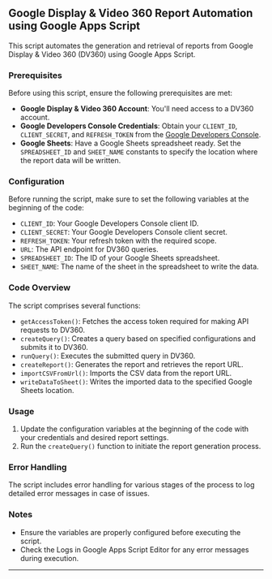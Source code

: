 ## Google Display & Video 360 Report Automation using Google Apps Script

This script automates the generation and retrieval of reports from Google Display & Video 360 (DV360) using Google Apps Script.

### Prerequisites

Before using this script, ensure the following prerequisites are met:

- **Google Display & Video 360 Account**: You'll need access to a DV360 account.
- **Google Developers Console Credentials**: Obtain your `CLIENT_ID`, `CLIENT_SECRET`, and `REFRESH_TOKEN` from the [Google Developers Console](https://developers.google.com/display-video/api/guides/getting-started/overview#generate_credentials).
- **Google Sheets**: Have a Google Sheets spreadsheet ready. Set the `SPREADSHEET_ID` and `SHEET_NAME` constants to specify the location where the report data will be written.

### Configuration

Before running the script, make sure to set the following variables at the beginning of the code:

- `CLIENT_ID`: Your Google Developers Console client ID.
- `CLIENT_SECRET`: Your Google Developers Console client secret.
- `REFRESH_TOKEN`: Your refresh token with the required scope.
- `URL`: The API endpoint for DV360 queries.
- `SPREADSHEET_ID`: The ID of your Google Sheets spreadsheet.
- `SHEET_NAME`: The name of the sheet in the spreadsheet to write the data.

### Code Overview

The script comprises several functions:

- `getAccessToken()`: Fetches the access token required for making API requests to DV360.
- `createQuery()`: Creates a query based on specified configurations and submits it to DV360.
- `runQuery()`: Executes the submitted query in DV360.
- `createReport()`: Generates the report and retrieves the report URL.
- `importCSVFromUrl()`: Imports the CSV data from the report URL.
- `writeDataToSheet()`: Writes the imported data to the specified Google Sheets location.

### Usage

1. Update the configuration variables at the beginning of the code with your credentials and desired report settings.
2. Run the `createQuery()` function to initiate the report generation process.

### Error Handling

The script includes error handling for various stages of the process to log detailed error messages in case of issues.

### Notes

- Ensure the variables are properly configured before executing the script.
- Check the Logs in Google Apps Script Editor for any error messages during execution.

---
